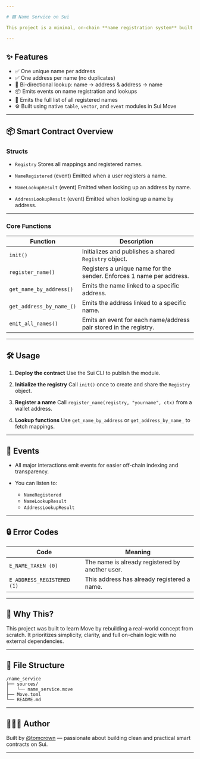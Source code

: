```yaml
---

# 🟦 Name Service on Sui

This project is a minimal, on-chain **name registration system** built in Sui Move. Inspired by [Suins](https://suins.io), it demonstrates how to implement bi-directional name ↔ address mapping, unique name enforcement, and event-driven lookups using core Move primitives.

---
```


## ✨ Features

* ✅ One unique name per address
* ✅ One address per name (no duplicates)
* 🔁 Bi-directional lookup: name → address & address → name
* 📦 Emits events on name registration and lookups
* 🧾 Emits the full list of all registered names
* ⚙️ Built using native `table`, `vector`, and `event` modules in Sui Move

---

## 📦 Smart Contract Overview

### Structs

* `Registry`
  Stores all mappings and registered names.

* `NameRegistered` (event)
  Emitted when a user registers a name.

* `NameLookupResult` (event)
  Emitted when looking up an address by name.

* `AddressLookupResult` (event)
  Emitted when looking up a name by address.

---

### Core Functions

| Function                 | Description                                                          |
| ------------------------ | -------------------------------------------------------------------- |
| `init()`                 | Initializes and publishes a shared `Registry` object.                |
| `register_name()`        | Registers a unique name for the sender. Enforces 1 name per address. |
| `get_name_by_address()`  | Emits the name linked to a specific address.                         |
| `get_address_by_name_()` | Emits the address linked to a specific name.                         |
| `emit_all_names()`       | Emits an event for each name/address pair stored in the registry.    |

---

## 🛠 Usage

1. **Deploy the contract**
   Use the Sui CLI to publish the module.

2. **Initialize the registry**
   Call `init()` once to create and share the `Registry` object.

3. **Register a name**
   Call `register_name(registry, "yourname", ctx)` from a wallet address.

4. **Lookup functions**
   Use `get_name_by_address` or `get_address_by_name_` to fetch mappings.

---

## 🧪 Events

* All major interactions emit events for easier off-chain indexing and transparency.
* You can listen to:

  * `NameRegistered`
  * `NameLookupResult`
  * `AddressLookupResult`

---

## 🔒 Error Codes

| Code                       | Meaning                                         |
| -------------------------- | ----------------------------------------------- |
| `E_NAME_TAKEN (0)`         | The name is already registered by another user. |
| `E_ADDRESS_REGISTERED (1)` | This address has already registered a name.     |

---

## 🧠 Why This?

This project was built to learn Move by rebuilding a real-world concept from scratch. It prioritizes simplicity, clarity, and full on-chain logic with no external dependencies.

---

## 📁 File Structure

```
/name_service
├── sources/
│   └── name_service.move
├── Move.toml
└── README.md
```

---

## 👨🏾‍💻 Author

Built by [@tomcrown](https://github.com/tomcrown) — passionate about building clean and practical smart contracts on Sui.

---

